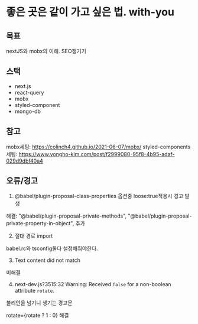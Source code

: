 # 좋은 곳은 같이 가고 싶은 법. with-you

## 목표

nextJS와 mobx의 이해.
SEO챙기기

## 스택

- next.js
- react-query
- mobx
- styled-component
- mongo-db

## 참고

mobx세팅: https://colinch4.github.io/2021-06-07/mobx/
styled-components 세팅: https://www.yongho-kim.com/post/f2999080-95f8-4b95-adaf-029d9dbf40a4

## 오류/경고

1. @babel/plugin-proposal-class-properties 옵션중 loose:true적용시 경고 발생

해결: "@babel/plugin-proposal-private-methods", "@babel/plugin-proposal-private-property-in-object", 추가

2. 절대 경로 import

babel.rc와 tsconfig둘다 설정해줘야한다.

3. Text content did not match

미해결

4. next-dev.js?3515:32 Warning: Received `false` for a non-boolean attribute `rotate`.

불리언을 넘기니 생기는 경고문

rotate={rotate ? 1 : 0} 해결
